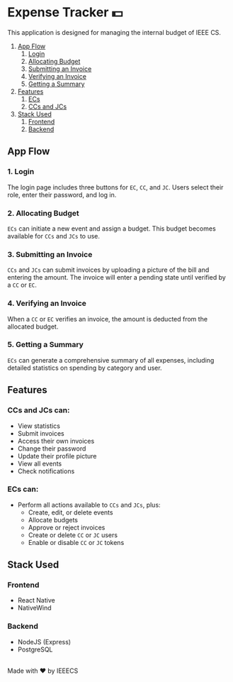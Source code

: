# Expense Tracker 💵
This application is designed for managing the internal budget of IEEE CS.

1. [App Flow](#app-flow)
   1. [Login](#1-login)
   2. [Allocating Budget](#2-allocating-budget)
   3. [Submitting an Invoice](#3-submitting-an-invoice)
   4. [Verifying an Invoice](#4-verifying-an-invoice)
   5. [Getting a Summary](#5-getting-a-summary)
2. [Features](#features)
   1. [ECs](#ecs-are-allowed-to)
   2. [CCs and JCs](#ccs-and-jcs-are-allowed-to)
3. [Stack Used](#stack-used)
   1. [Frontend](#frontend)
   2. [Backend](#backend)

## App Flow

### 1. Login
The login page includes three buttons for `EC`, `CC`, and `JC`. Users select their role, enter their password, and log in.

### 2. Allocating Budget
`ECs` can initiate a new event and assign a budget. This budget becomes available for `CCs` and `JCs` to use.

### 3. Submitting an Invoice
`CCs` and `JCs` can submit invoices by uploading a picture of the bill and entering the amount. The invoice will enter a pending state until verified by a `CC` or `EC`.

### 4. Verifying an Invoice
When a `CC` or `EC` verifies an invoice, the amount is deducted from the allocated budget.

### 5. Getting a Summary
`ECs` can generate a comprehensive summary of all expenses, including detailed statistics on spending by category and user.

## Features

### CCs and JCs can:
- View statistics
- Submit invoices
- Access their own invoices
- Change their password
- Update their profile picture
- View all events
- Check notifications

### ECs can:
- Perform all actions available to `CCs` and `JCs`, plus:
  - Create, edit, or delete events
  - Allocate budgets
  - Approve or reject invoices
  - Create or delete `CC` or `JC` users
  - Enable or disable `CC` or `JC` tokens

## Stack Used

### Frontend
- React Native
- NativeWind

### Backend
- NodeJS (Express)
- PostgreSQL

\
Made with ❤️ by IEEECS
